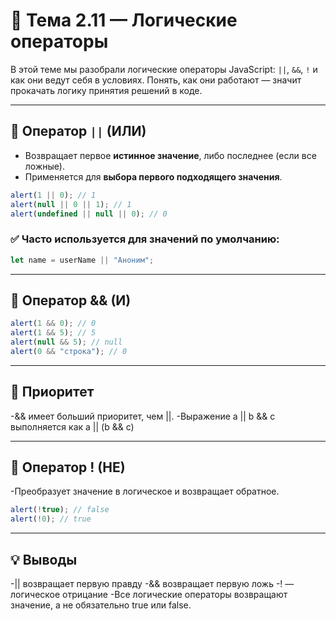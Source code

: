 # 🔗 Тема 2.11 — Логические операторы

В этой теме мы разобрали логические операторы JavaScript: `||`, `&&`, `!` и как они ведут себя в условиях. Понять, как они работают — значит прокачать логику принятия решений в коде.

---

## 🔹 Оператор `||` (ИЛИ)

- Возвращает первое **истинное значение**, либо последнее (если все ложные).
- Применяется для **выбора первого подходящего значения**.

```javascript
alert(1 || 0); // 1
alert(null || 0 || 1); // 1
alert(undefined || null || 0); // 0
```

### ✅ Часто используется для значений по умолчанию:

```javascript
let name = userName || "Аноним";
```

---

## 🔸 Оператор && (И)

```javascript
alert(1 && 0); // 0
alert(1 && 5); // 5
alert(null && 5); // null
alert(0 && "строка"); // 0
```

---

## 🔁 Приоритет

-&& имеет больший приоритет, чем ||.
-Выражение a || b && c выполняется как a || (b && c)

---

## 🔄 Оператор ! (НЕ)

-Преобразует значение в логическое и возвращает обратное.

```javascript
alert(!true); // false
alert(!0); // true
```

--- 

## 💡 Выводы
-|| возвращает первую правду
-&& возвращает первую ложь
-! — логическое отрицание
-Все логические операторы возвращают значение, а не обязательно true или false.